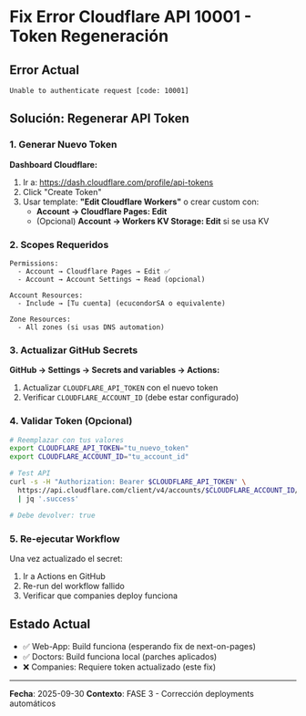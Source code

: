 # Fix Error Cloudflare API 10001 - Token Regeneración

## Error Actual
```
Unable to authenticate request [code: 10001]
```

## Solución: Regenerar API Token

### 1. Generar Nuevo Token

**Dashboard Cloudflare:**
1. Ir a: https://dash.cloudflare.com/profile/api-tokens
2. Click "Create Token"
3. Usar template: **"Edit Cloudflare Workers"** o crear custom con:
   - **Account → Cloudflare Pages: Edit**
   - (Opcional) **Account → Workers KV Storage: Edit** si se usa KV

### 2. Scopes Requeridos

```
Permissions:
  - Account → Cloudflare Pages → Edit ✅
  - Account → Account Settings → Read (opcional)

Account Resources:
  - Include → [Tu cuenta] (ecucondorSA o equivalente)

Zone Resources:
  - All zones (si usas DNS automation)
```

### 3. Actualizar GitHub Secrets

**GitHub → Settings → Secrets and variables → Actions:**

1. Actualizar `CLOUDFLARE_API_TOKEN` con el nuevo token
2. Verificar `CLOUDFLARE_ACCOUNT_ID` (debe estar configurado)

### 4. Validar Token (Opcional)

```bash
# Reemplazar con tus valores
export CLOUDFLARE_API_TOKEN="tu_nuevo_token"
export CLOUDFLARE_ACCOUNT_ID="tu_account_id"

# Test API
curl -s -H "Authorization: Bearer $CLOUDFLARE_API_TOKEN" \
  https://api.cloudflare.com/client/v4/accounts/$CLOUDFLARE_ACCOUNT_ID/pages/projects \
  | jq '.success'

# Debe devolver: true
```

### 5. Re-ejecutar Workflow

Una vez actualizado el secret:
1. Ir a Actions en GitHub
2. Re-run del workflow fallido
3. Verificar que companies deploy funciona

## Estado Actual

- ✅ Web-App: Build funciona (esperando fix de next-on-pages)
- ✅ Doctors: Build funciona local (parches aplicados)
- ❌ Companies: Requiere token actualizado (este fix)

---

**Fecha**: 2025-09-30
**Contexto**: FASE 3 - Corrección deployments automáticos
